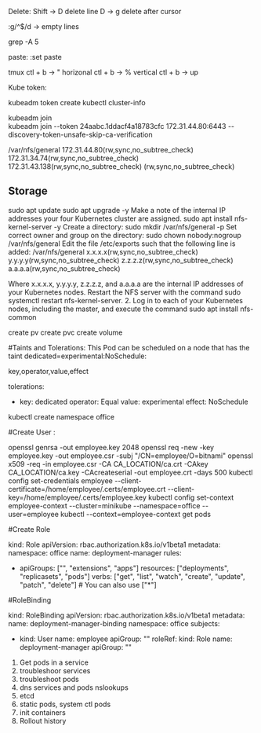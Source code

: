 Delete:
Shift -> D delete line
D -> g delete after cursor

:g/^$/d -> empty lines

grep -A 5

paste:
:set paste


tmux
 ctl + b -> " horizonal
 ctl + b -> % vertical
 ctl + b -> up 

 Kube token:

 kubeadm token create
 kubectl cluster-info

 kubeadm join  
 kubeadm join --token 24aabc.1ddacf4a18783cfc  172.31.44.80:6443 --discovery-token-unsafe-skip-ca-verification

 /var/nfs/general      172.31.44.80(rw,sync,no_subtree_check) 172.31.34.74(rw,sync,no_subtree_check) 172.31.43.138(rw,sync,no_subtree_check) (rw,sync,no_subtree_check)

## Storage
sudo apt update
sudo apt upgrade -y
Make a note of the internal IP addresses your four Kubernetes cluster are assigned.
sudo apt install nfs-kernel-server -y
Create a directory: sudo mkdir /var/nfs/general -p
Set correct owner and group on the directory: sudo chown nobody:nogroup /var/nfs/general
Edit the file /etc/exports such that the following line is added:
/var/nfs/general      x.x.x.x(rw,sync,no_subtree_check) y.y.y.y(rw,sync,no_subtree_check) z.z.z.z(rw,sync,no_subtree_check) a.a.a.a(rw,sync,no_subtree_check)

Where x.x.x.x, y.y.y.y, z.z.z.z, and a.a.a.a are the internal IP addresses of your Kubernetes nodes.
Restart the NFS server with the command sudo systemctl restart nfs-kernel-server.
2. Log in to each of your Kubernetes nodes, including the master, and execute the command sudo apt install nfs-common

create pv
create pvc
create volume

#Taints and Tolerations:
This Pod can be scheduled on a node that has the taint 
dedicated=experimental:NoSchedule:

key,operator,value,effect

tolerations:
- key: dedicated
  operator: Equal
  value: experimental
  effect: NoSchedule

kubectl create namespace office

#Create User :

openssl genrsa -out employee.key 2048
openssl req -new -key employee.key -out employee.csr -subj "/CN=employee/O=bitnami"
openssl x509 -req -in employee.csr -CA CA_LOCATION/ca.crt -CAkey CA_LOCATION/ca.key -CAcreateserial -out employee.crt -days 500
kubectl config set-credentials employee --client-certificate=/home/employee/.certs/employee.crt  --client-key=/home/employee/.certs/employee.key
kubectl config set-context employee-context --cluster=minikube --namespace=office --user=employee
kubectl --context=employee-context get pods

#Create Role

kind: Role
  apiVersion: rbac.authorization.k8s.io/v1beta1
  metadata:
    namespace: office
    name: deployment-manager
  rules:
  - apiGroups: ["", "extensions", "apps"]
    resources: ["deployments", "replicasets", "pods"]
    verbs: ["get", "list", "watch", "create", "update", "patch", "delete"] # You can also use ["*"]

#RoleBinding

kind: RoleBinding
  apiVersion: rbac.authorization.k8s.io/v1beta1
  metadata:
    name: deployment-manager-binding
    namespace: office
  subjects:
  - kind: User
    name: employee
    apiGroup: ""
  roleRef:
    kind: Role
    name: deployment-manager
    apiGroup: ""
  
1) Get pods in a service
2) troubleshoor services
3) troubleshoot pods
4) dns services and pods nslookups
5) etcd 
6) static pods, system ctl pods
7) init containers
8) Rollout history

